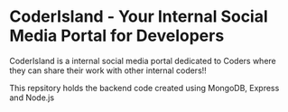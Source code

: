 # CoderIsland - Your Internal Social Media Portal for Developers

CoderIsland is a internal social media portal dedicated to Coders where they can share their work with other internal coders!! 

This repsitory holds the backend code created using MongoDB, Express and Node.js

